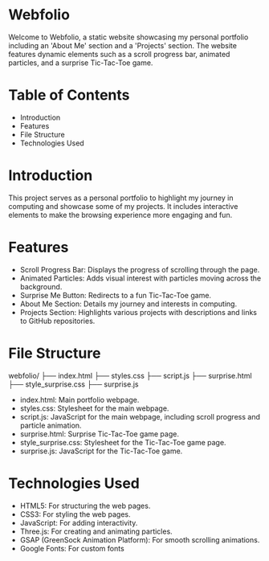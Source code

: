 # Webfolio

Welcome to Webfolio, a static website showcasing my personal portfolio including an 'About Me' section and a 'Projects' section. The website features dynamic elements such as a scroll progress bar, animated particles, and a surprise Tic-Tac-Toe game.

# Table of Contents

- Introduction
- Features
- File Structure
- Technologies Used

# Introduction

This project serves as a personal portfolio to highlight my journey in computing and showcase some of my projects. It includes interactive elements to make the browsing experience more engaging and fun.

# Features

- Scroll Progress Bar: Displays the progress of scrolling through the page.
- Animated Particles: Adds visual interest with particles moving across the background.
- Surprise Me Button: Redirects to a fun Tic-Tac-Toe game.
- About Me Section: Details my journey and interests in computing.
- Projects Section: Highlights various projects with descriptions and links to GitHub repositories.

# File Structure

webfolio/
├── index.html
├── styles.css
├── script.js
├── surprise.html
├── style_surprise.css
├── surprise.js

- index.html: Main portfolio webpage.
- styles.css: Stylesheet for the main webpage.
- script.js: JavaScript for the main webpage, including scroll progress and particle animation.
- surprise.html: Surprise Tic-Tac-Toe game page.
- style_surprise.css: Stylesheet for the Tic-Tac-Toe game page.
- surprise.js: JavaScript for the Tic-Tac-Toe game.

# Technologies Used

- HTML5: For structuring the web pages.
- CSS3: For styling the web pages.
- JavaScript: For adding interactivity.
- Three.js: For creating and animating particles.
- GSAP (GreenSock Animation Platform): For smooth scrolling animations.
- Google Fonts: For custom fonts
